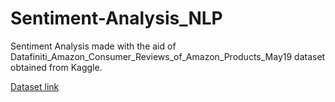 # Sentiment-Analysis_NLP
Sentiment Analysis made with the aid of Datafiniti_Amazon_Consumer_Reviews_of_Amazon_Products_May19 dataset obtained from Kaggle.

[Dataset link](https://www.kaggle.com/datafiniti/consumer-reviews-of-amazon-products?select=Datafiniti_Amazon_Consumer_Reviews_of_Amazon_Products_May19.csv)
